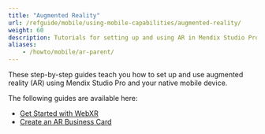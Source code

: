 ```yaml
---
title: "Augmented Reality"
url: /refguide/mobile/using-mobile-capabilities/augmented-reality/
weight: 60
description: Tutorials for setting up and using AR in Mendix Studio Pro.
aliases:
    - /howto/mobile/ar-parent/
---
```


These step-by-step guides teach you how to set up and use augmented reality (AR) using Mendix Studio Pro and your native mobile device.

The following guides are available here:

* [Get Started with WebXR](/refguide/mobile/using-mobile-capabilities/augmented-reality/get-started-with-web-xr/)
* [Create an AR Business Card](/refguide/mobile/using-mobile-capabilities/augmented-reality/how-to-ar-business-card/)
